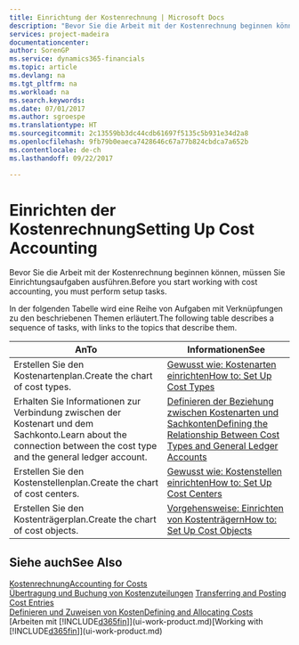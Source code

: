 ```yaml
---
title: Einrichtung der Kostenrechnung | Microsoft Docs
description: "Bevor Sie die Arbeit mit der Kostenrechnung beginnen können, müssen Sie Einrichtungsaufgaben ausführen."
services: project-madeira
documentationcenter: 
author: SorenGP
ms.service: dynamics365-financials
ms.topic: article
ms.devlang: na
ms.tgt_pltfrm: na
ms.workload: na
ms.search.keywords: 
ms.date: 07/01/2017
ms.author: sgroespe
ms.translationtype: HT
ms.sourcegitcommit: 2c13559bb3dc44cdb61697f5135c5b931e34d2a8
ms.openlocfilehash: 9fb79b0eaeca7428646c67a77b824cbdca7a652b
ms.contentlocale: de-ch
ms.lasthandoff: 09/22/2017

---
```

# <a name="setting-up-cost-accounting"></a><span data-ttu-id="5c2d3-103">Einrichten der Kostenrechnung</span><span class="sxs-lookup"><span data-stu-id="5c2d3-103">Setting Up Cost Accounting</span></span>
<span data-ttu-id="5c2d3-104">Bevor Sie die Arbeit mit der Kostenrechnung beginnen können, müssen Sie Einrichtungsaufgaben ausführen.</span><span class="sxs-lookup"><span data-stu-id="5c2d3-104">Before you start working with cost accounting, you must perform setup tasks.</span></span>  

 <span data-ttu-id="5c2d3-105">In der folgenden Tabelle wird eine Reihe von Aufgaben mit Verknüpfungen zu den beschriebenen Themen erläutert.</span><span class="sxs-lookup"><span data-stu-id="5c2d3-105">The following table describes a sequence of tasks, with links to the topics that describe them.</span></span>

|<span data-ttu-id="5c2d3-106">An</span><span class="sxs-lookup"><span data-stu-id="5c2d3-106">To</span></span>|<span data-ttu-id="5c2d3-107">Informationen</span><span class="sxs-lookup"><span data-stu-id="5c2d3-107">See</span></span>|  
|--------|---------|  
|<span data-ttu-id="5c2d3-108">Erstellen Sie den Kostenartenplan.</span><span class="sxs-lookup"><span data-stu-id="5c2d3-108">Create the chart of cost types.</span></span>|[<span data-ttu-id="5c2d3-109">Gewusst wie: Kostenarten einrichten</span><span class="sxs-lookup"><span data-stu-id="5c2d3-109">How to: Set Up Cost Types</span></span>](finance-how-to-set-up-cost-types.md)|  
|<span data-ttu-id="5c2d3-110">Erhalten Sie Informationen zur Verbindung zwischen der Kostenart und dem Sachkonto.</span><span class="sxs-lookup"><span data-stu-id="5c2d3-110">Learn about the connection between the cost type and the general ledger account.</span></span>|[<span data-ttu-id="5c2d3-111">Definieren der Beziehung zwischen Kostenarten und Sachkonten</span><span class="sxs-lookup"><span data-stu-id="5c2d3-111">Defining the Relationship Between Cost Types and General Ledger Accounts</span></span>](finance-defining-the-relationship-between-cost-types-and-general-ledger-accounts.md)|  
|<span data-ttu-id="5c2d3-112">Erstellen Sie den Kostenstellenplan.</span><span class="sxs-lookup"><span data-stu-id="5c2d3-112">Create the chart of cost centers.</span></span>|[<span data-ttu-id="5c2d3-113">Gewusst wie: Kostenstellen einrichten</span><span class="sxs-lookup"><span data-stu-id="5c2d3-113">How to: Set Up Cost Centers</span></span>](finance-how-to-set-up-cost-centers.md)|  
|<span data-ttu-id="5c2d3-114">Erstellen Sie den Kostenträgerplan.</span><span class="sxs-lookup"><span data-stu-id="5c2d3-114">Create the chart of cost objects.</span></span>|[<span data-ttu-id="5c2d3-115">Vorgehensweise: Einrichten von Kostenträgern</span><span class="sxs-lookup"><span data-stu-id="5c2d3-115">How to: Set Up Cost Objects</span></span>](finance-how-to-set-up-cost-objects.md)|  

## <a name="see-also"></a><span data-ttu-id="5c2d3-116">Siehe auch</span><span class="sxs-lookup"><span data-stu-id="5c2d3-116">See Also</span></span>  
[<span data-ttu-id="5c2d3-117">Kostenrechnung</span><span class="sxs-lookup"><span data-stu-id="5c2d3-117">Accounting for Costs</span></span>](finance-manage-cost-accounting.md)  
<span data-ttu-id="5c2d3-118">[Übertragung und Buchung von Kostenzuteilungen](finance-transfer-and-post-cost-entries.md) </span><span class="sxs-lookup"><span data-stu-id="5c2d3-118">[Transferring and Posting Cost Entries](finance-transfer-and-post-cost-entries.md) </span></span>  
[<span data-ttu-id="5c2d3-119">Definieren und Zuweisen von Kosten</span><span class="sxs-lookup"><span data-stu-id="5c2d3-119">Defining and Allocating Costs</span></span>](finance-define-and-allocate-costs.md)  
<span data-ttu-id="5c2d3-120">[Arbeiten mit [!INCLUDE[d365fin](includes/d365fin_md.md)]](ui-work-product.md)</span><span class="sxs-lookup"><span data-stu-id="5c2d3-120">[Working with [!INCLUDE[d365fin](includes/d365fin_md.md)]](ui-work-product.md)</span></span>

